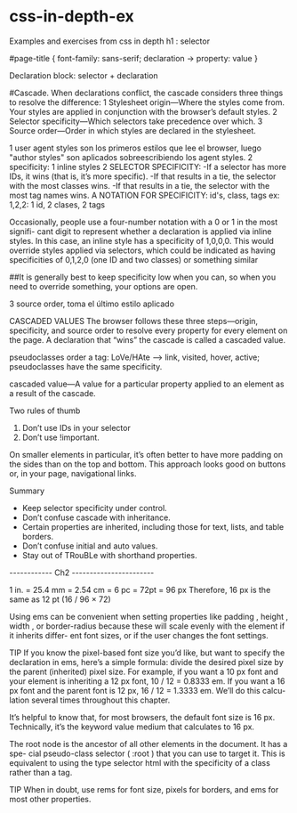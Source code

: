 # css-in-depth-ex
Examples and exercises from css in depth
 h1 : selector

 #page-title {
  font-family: sans-serif;   declaration -> property: value
}

Declaration  block: selector + declaration


#Cascade. 
When declarations conflict, the cascade considers three things to resolve the difference:
1 Stylesheet origin—Where the styles come from. Your styles are applied in conjunction with the browser’s default styles.
2 Selector specificity—Which selectors take precedence over which.
3 Source order—Order in which styles are declared in the stylesheet.

1 user agent styles son los primeros estilos que lee el browser, luego "author styles" son aplicados sobreescribiendo los agent styles.
2 specificity: 
    1 inline styles
    2 SELECTOR SPECIFICITY:
        -If a selector has more IDs, it wins (that is, it’s more specific).
        -If that results in a tie, the selector with the most classes wins.
        -If that results in a tie, the selector with the most tag names wins. 
        A NOTATION FOR SPECIFICITY: id's, class, tags
        ex: 1,2,2: 1 id, 2 clases, 2 tags

Occasionally, people use a four-number notation with a 0 or 1 in the most signifi-
cant digit to represent whether a declaration is applied via inline styles. In this case, an
inline style has a specificity of 1,0,0,0. This would override styles applied via selectors,
which could be indicated as having specificities of 0,1,2,0 (one ID and two classes) or
something similar      

##It is generally best to keep specificity low when you can, so when you need to override something, your options are open.        

3 source order, toma el último estilo aplicado

CASCADED VALUES
The browser follows these three steps—origin, specificity, and source order to resolve every property for every element on the page. A declaration that “wins” the cascade is called a cascaded value.

pseudoclasses order a tag: LoVe/HAte --> link, visited, hover, active; pseudoclasses have the same specificity.


cascaded value—A value for a particular property applied to an element as a
result of the cascade.


Two rules of thumb

1. Don’t use IDs in your selector
2. Don’t use !important.


On smaller elements in particular, it’s often better to have more padding on the sides than on the top and bottom. This approach looks good on buttons or, in your page, navigational links.

Summary
* Keep selector specificity under control.
* Don’t confuse cascade with inheritance.
* Certain properties are inherited, including those for text, lists, and table borders.
* Don’t confuse initial and auto values.
* Stay out of TRouBLe with shorthand properties.

------------ Ch2 -----------------------

1 in. = 25.4 mm = 2.54 cm = 6 pc = 72pt = 96 px
Therefore, 16 px is the same as 12 pt (16 / 96 × 72)

Using ems can be convenient when setting properties like padding , height , width ,
or border-radius because these will scale evenly with the element if it inherits differ-
ent font sizes, or if the user changes the font settings.

TIP If you know the pixel-based font size you’d like, but want to specify the
declaration in ems, here’s a simple formula: divide the desired pixel size by
the parent (inherited) pixel size. For example, if you want a 10 px font and
your element is inheriting a 12 px font, 10 / 12 = 0.8333 em. If you want a 16
px font and the parent font is 12 px, 16 / 12 = 1.3333 em. We’ll do this calcu-
lation several times throughout this chapter.

It’s helpful to know that, for most browsers, the default font size is 16 px. Technically,
it’s the keyword value medium that calculates to 16 px.

The root node is the ancestor of all other elements in the document. It has a spe-
cial pseudo-class selector ( :root ) that you can use to target it. This is equivalent to
using the type selector html with the specificity of a class rather than a tag.

TIP When in doubt, use rems for font size, pixels for borders, and ems for
most other properties.